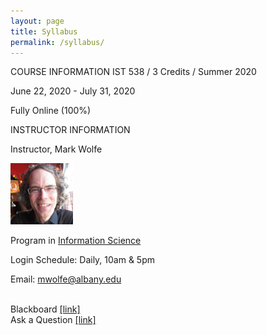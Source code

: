 ```yaml
---
layout: page
title: Syllabus
permalink: /syllabus/
---
```

COURSE INFORMATION
IST 538 / 3 Credits / Summer 2020

June 22, 2020 - July 31, 2020

Fully Online (100%)

INSTRUCTOR INFORMATION

Instructor, Mark Wolfe


![Instructor](/assets/instructor_wolfe.jpg)

Program in <a href="https://www.albany.edu/cehc/programs/ms-information-science">Information Science</a>

Login Schedule: Daily, 10am &amp; 5pm

Email: <a href="mwolfe@albany.edu">mwolfe@albany.edu</a>


<br/>Blackboard <a href="https://blackboard.albany.edu/">[link]</a>
<br/>Ask a Question <a href="https://tinyurl.com/ybuckcku">[link]</a>
